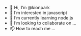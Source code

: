 - 👋 Hi, I’m @kionpark
- 👀 I’m interested in javascript
- 🌱 I’m currently learning node.js
- 💞️ I’m looking to collaborate on ...
- 📫 How to reach me ...

<!---
kionpark/kionpark is a ✨ special ✨ repository because its `README.md` (this file) appears on your GitHub profile.
You can click the Preview link to take a look at your changes.
--->
